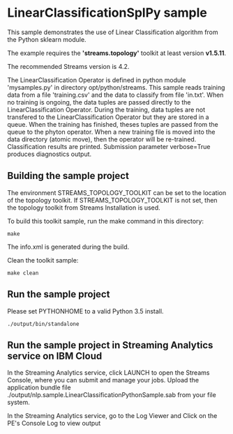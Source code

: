 # LinearClassificationSplPy sample

This sample demonstrates the use of Linear Classification algorithm from the Python sklearn module.

The example requires the **'streams.topology'** toolkit at least version **v1.5.11**.

The recommended Streams version is 4.2.
 
The LinearClassification Operator is defined in python module 'mysamples.py' in directory opt/python/streams.
This sample reads training data from a file 'training.csv' and the data to classify from file 'in.txt'.
When no training is ongoing, the data tuples are passed directly to the LinearClassification Operator.
During the training, data tuples are not transfered to the LinearClassification Operator but they are stored in a queue.
When the training has finished, theses tuples are passed from the queue to the phyton operator.
When a new training file is moved into the data directory (atomic move), then the operator will be re-trained.
Classification results are printed.
Submission parameter verbose=True produces diagnostics output.

## Building the sample project

The environment STREAMS_TOPOLOGY_TOOLKIT can be set to the location of the topology toolkit.
If STREAMS_TOPOLOGY_TOOLKIT is not set, then the topology toolkit from Streams Installation is used.

To build this toolkit sample, run the make command in this directory:

`make`

The info.xml is generated during the build.

Clean the toolkit sample:

`make clean`

## Run the sample project

Please set PYTHONHOME to a valid Python 3.5 install.

`./output/bin/standalone`


## Run the sample project in Streaming Analytics service on IBM Cloud

In the Streaming Analytics service, click LAUNCH to open the Streams Console, where you can submit and manage your jobs.
Upload the application bundle file ./output/nlp.sample.LinearClassificationPythonSample.sab from your file system.

In the Streaming Analytics service, go to the Log Viewer and Click on the PE's Console Log to view output
